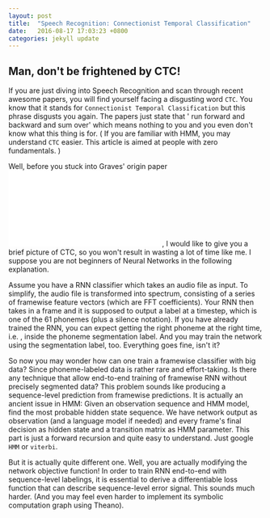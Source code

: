 ```yaml
---
layout: post
title:  "Speech Recognition: Connectionist Temporal Classification"
date:   2016-08-17 17:03:23 +0800
categories: jekyll update
---
```

## Man, don't be frightened by CTC!

If you are just diving into Speech Recognition and scan through recent awesome papers, you will find yourself facing a disgusting word `CTC`. You know that it stands for `Connectionist Temporal Classification` but this phrase disgusts you again. The papers just state that ' run forward and backward and sum over' which means nothing to you and you even don't know what this thing is for. ( If you are familiar with HMM, you may understand `CTC` easier.  This article is aimed at people with zero fundamentals. )

Well, before you stuck into Graves' origin paper ![`Connectionist Temporal Classification: Labelling Unsegmented Sequence Data with Recurrent Neural Networks`]({{site.baseurl}}/assets/icml2006_GravesFGS06.pdf) , I would like to give you a brief picture of CTC, so you won't result in wasting a lot of time like me. I suppose you are not beginners of Neural Networks in the following explanation.

Assume you have a RNN classifier which takes an audio file as input. To simplify, the audio file is transformed into spectrum, consisting of a series of framewise feature vectors (which are FFT coefficients). Your RNN then takes in a frame and it is supposed to output a label at a timestep, which is one of the 61 phonemes (plus a silence notation). If you have already trained the RNN, you can expect getting the right phoneme at the right time, i.e. , inside the phoneme segmentation label. And you may train the network using the segmentation label, too. Everything goes fine, isn't it?

So now you may wonder how can one train a framewise classifier with big data? Since phoneme-labeled data is rather rare and effort-taking. Is there any technique that allow end-to-end training of framewise RNN without precisely segmented data? This problem sounds like producing a sequence-level prediction from framewise predictions. It is actually an ancient issue in HMM: Given an observation sequence and HMM model, find the most probable hidden state sequence. We have network output as observation (and a language model if needed) and every frame's final decision as hidden state and a transition matrix as HMM parameter. This part is just a forward recursion and quite easy to understand. Just google `HMM` or `viterbi`.

But it is actually quite different one. Well, you are actually modifying the network objective function! In order to train RNN end-to-end with sequence-level labelings, it is essential to derive a differentiable loss function that can describe sequence-level error signal. This sounds much harder. (And you may feel even harder to implement its symbolic computation graph using Theano).
